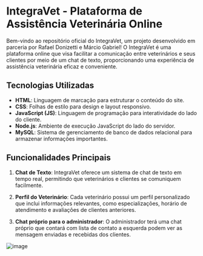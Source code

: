 # IntegraVet - Plataforma de Assistência Veterinária Online

Bem-vindo ao repositório oficial do IntegraVet, um projeto desenvolvido em parceria por Rafael Donizetti e Márcio Gabriel! O IntegraVet é uma plataforma online que visa facilitar a comunicação entre veterinários e seus clientes por meio de um chat de texto, proporcionando uma experiência de assistência veterinária eficaz e conveniente.

## Tecnologias Utilizadas

- **HTML**: Linguagem de marcação para estruturar o conteúdo do site.
- **CSS**: Folhas de estilo para design e layout responsivo.
- **JavaScript (JS)**: Linguagem de programação para interatividade do lado do cliente.
- **Node.js**: Ambiente de execução JavaScript do lado do servidor.
- **MySQL**: Sistema de gerenciamento de banco de dados relacional para armazenar informações importantes.

## Funcionalidades Principais

1. **Chat de Texto**: IntegraVet oferece um sistema de chat de texto em tempo real, permitindo que veterinários e clientes se comuniquem facilmente.

2. **Perfil do Veterinário**: Cada veterinário possui um perfil personalizado que inclui informações relevantes, como especializações, horário de atendimento e avaliações de clientes anteriores.

3. **Chat próprio para o administrador**: O administrador terá uma chat próprio que contará com lista de contato a esquerda podem ver as mensagem enviadas e recebidas dos clientes.

![image](https://github.com/user-attachments/assets/a4216552-b716-4868-98da-610bffd505fa)
